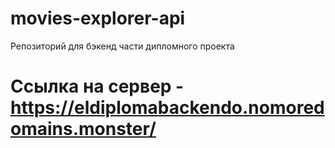 # movies-explorer-api
Репозиторий для бэкенд части дипломного проекта

# Ссылка на сервер - https://eldiplomabackendo.nomoredomains.monster/
